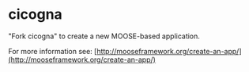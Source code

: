 cicogna
=====

"Fork cicogna" to create a new MOOSE-based application.

For more information see: [http://mooseframework.org/create-an-app/](http://mooseframework.org/create-an-app/)
